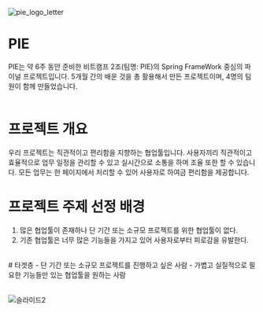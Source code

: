 ![pie_logo_letter](https://user-images.githubusercontent.com/67107008/106469335-80218900-64e2-11eb-8d78-391fcdc5233c.png)

# PIE
PIE는 약 6주 동안 준비한 비트캠프 2조(팀명: PIE)의 Spring FrameWork 중심의 파이널 프로젝트입니다. 5개월 간의 배운 것을 총 활용해서 만든 프로젝트이며, 4명의 팀원이 함께 만들었습니다.<br>
<br>
# 프로젝트 개요
우리 프로젝트는 직관적이고 편리함을 지향하는 협업툴입니다. 사용자끼리 직관적이고 효율적으로 업무 일정을 관리할 수 있고 실시간으로 소통을 하며 조율 또한 할 수 있습니다. 모든 업무는 한 페이지에서 처리할 수 있어 사용자로 하여금 편리함을 제공합니다.
<br>
# 프로젝트 주제 선정 배경
1. 많은 협업툴이 존재하나 단 기간 또는 소규모 프로젝트를 위한 협업툴이 없다.
2. 기존 협업툴은 너무 많은 기능들을 가지고 있어 사용자로부터 피로감을 유발한다.<br>
<br>
# 타겟층
- 단 기간 또는 소규모 프로젝트를 진행하고 싶은 사람
- 가볍고 실질적으로 필요한 기능들만 있는 협업툴을 원하는 사람<br>
<br>

![슬라이드2](https://user-images.githubusercontent.com/67107008/106383967-e4254e00-640b-11eb-883d-aa3f4beacf99.png)
